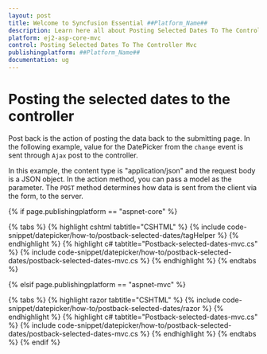 ```yaml
---
layout: post
title: Welcome to Syncfusion Essential ##Platform_Name##
description: Learn here all about Posting Selected Dates To The Controller Mvc of Syncfusion Essential ##Platform_Name## widgets based on HTML5 and jQuery.
platform: ej2-asp-core-mvc
control: Posting Selected Dates To The Controller Mvc
publishingplatform: ##Platform_Name##
documentation: ug
---
```



# Posting the selected dates to the controller

Post back is the action of posting the data back to the submitting page. In the following example, value
for the DatePicker from the `change` event is sent through `Ajax` post to the controller.

In this example, the content type is "application/json" and the request body is a JSON object. In the
action method, you can pass a model as the parameter. The `POST` method determines how data is sent from
the client via the form, to the server.

{% if page.publishingplatform == "aspnet-core" %}

{% tabs %}
{% highlight cshtml tabtitle="CSHTML" %}
{% include code-snippet/datepicker/how-to/postback-selected-dates/tagHelper %}
{% endhighlight %}
{% highlight c# tabtitle="Postback-selected-dates-mvc.cs" %}
{% include code-snippet/datepicker/how-to/postback-selected-dates/postback-selected-dates-mvc.cs %}
{% endhighlight %}
{% endtabs %}

{% elsif page.publishingplatform == "aspnet-mvc" %}

{% tabs %}
{% highlight razor tabtitle="CSHTML" %}
{% include code-snippet/datepicker/how-to/postback-selected-dates/razor %}
{% endhighlight %}
{% highlight c# tabtitle="Postback-selected-dates-mvc.cs" %}
{% include code-snippet/datepicker/how-to/postback-selected-dates/postback-selected-dates-mvc.cs %}
{% endhighlight %}
{% endtabs %}
{% endif %}

